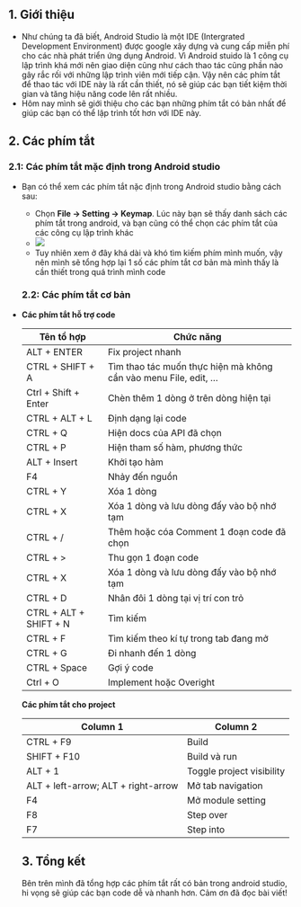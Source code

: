 ## 1. Giới thiệu
*    Như chúng ta đã biết, Android Studio là một IDE (Intergrated Development Environment) được google xây dựng và cung cấp miễn phí cho các nhà phát triển ứng dụng Android. Vì Android stuido là 1 công cụ lập trình khá mới nên giao diện cũng như cách thao tác cũng phần nào gây rắc rối với những lập trình viên mới tiếp cận. 
Vậy nên các phím tắt để thao tác với IDE này là rất cần thiết, nó sẽ giúp các bạn tiết kiệm thời gian và tăng hiệu năng code lên rất nhiều.
* Hôm nay mình sẽ giới thiệu cho các bạn những phím tắt có bản nhất để giúp các bạn có thể lập trình tốt hơn với IDE này.
## 2. Các phím tắt
### 2.1: Các phím tắt mặc định trong Android studio
* Bạn có thể xem các phím tắt nặc định trong Android studio bằng cách sau:
    * Chọn **File -> Setting -> Keymap**. Lúc này bạn sẽ thấy danh sách các phím tắt trong android, và bạn cũng có thể chọn các phím tắt của các công cụ lập trình khác 
    * ![](https://images.viblo.asia/3cf14b83-e32c-4902-90e0-f4b220324a97.PNG)
    * Tuy nhiên xem ở đây khá dài và khó tìm kiếm phím mình muốn, vậy nên mình sẽ tổng hợp lại 1 số các phím tắt cơ bản mà mình thấy là cần thiết trong quá trình mình code
   ### 2.2: Các phím tắt cơ bản
* **Các phím tắt hỗ trợ code**

    | Tên tổ hợp | Chức năng | 
    | -------- | -------- | 
    | ALT + ENTER   | 	Fix project nhanh    |
    |CTRL + SHIFT + A| Tìm thao tác muốn thực hiện mà không cần vào menu File, edit, …|
    |Ctrl + Shift + Enter|Chèn thêm 1 dòng ở trên dòng hiện tại|
    |CTRL + ALT + L|Định dạng lại code|
    |CTRL + Q|Hiện docs của API đã chọn|
    |CTRL + P|Hiện tham số hàm, phương thức|
    |ALT + Insert|Khởi tạo hàm|
    |F4|Nhảy đến nguồn|
    |CTRL + Y|Xóa 1 dòng|
    |CTRL + X|Xóa 1 dòng và lưu dòng đấy vào bộ nhớ tạm|
    |CTRL + /|Thêm hoặc cóa Comment 1 đoạn code đã chọn|
    |CTRL + >|Thu gọn 1 đoạn code|
    |CTRL + X|Xóa 1 dòng và lưu dòng đấy vào bộ nhớ tạm|
    |CTRL + D|Nhân đôi 1 dòng tại vị trí con trỏ|
    |CTRL + ALT + SHIFT + N|Tìm kiếm|
    |CTRL + F|Tìm kiếm theo kí tự trong tab đang mở|
    |CTRL + G|Đi nhanh đến 1 dòng|
    |CTRL + Space|Gợi ý code|
    |Ctrl + O|Implement hoặc Overight|
 
    
    **Các phím tắt cho project**
    

    | Column 1 | Column 2 |
    | -------- | -------- |
    |   CTRL + F9 | Build    |
    |   SHIFT + F10 | Build và run  
    |   ALT + 1 | Toggle project visibility  |
    |ALT + left-arrow; ALT + right-arrow|Mở tab navigation|
    |F4|Mở module setting|
    |F8|Step over|
    |F7|Step into|
    ## 3. Tổng kết
    Bên trên mình đã tổng hợp các phím tắt rất có bản trong android studio, hi vọng sẽ giúp các bạn code dễ và nhanh hơn. Cảm ơn đã đọc bài viết!